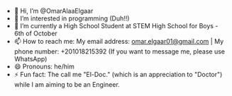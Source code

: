 - 👋 Hi, I’m @OmarAlaaElgaar
- 👀 I’m interested in programming (Duh!!)
- 🌱 I’m currently a High School Student at STEM High School for Boys - 6th of October
- 📫 How to reach me: My email address: omar.elgaar01@gmail.com | My phone number: +201018215392 (If you want to message me, please use WhatsApp)
- 😄 Pronouns: he/him
- ⚡ Fun fact: The call me "El-Doc." (which is an appreciation to "Doctor") while I am aiming to be an Engineer.

<!---
OmarAlaaElgaar/OmarAlaaElgaar is a ✨ special ✨ repository because its `README.md` (this file) appears on your GitHub profile.
You can click the Preview link to take a look at your changes.
--->
